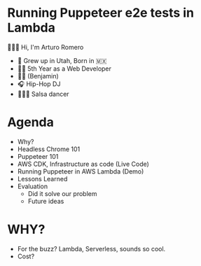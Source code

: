 # Running Puppeteer e2e tests in Lambda

👨🏾‍💻 Hi, I'm Arturo Romero

- 🐝 Grew up in Utah, Born in 🇲🇽
- 👴🏽 5th Year as a Web Developer
- 👦🏽 (Benjamin)
- 🎧 Hip-Hop DJ
- 💃🕺🏾 Salsa dancer

# Agenda

- Why?
- Headless Chrome 101
- Puppeteer 101
- AWS CDK, Infrastructure as code (Live Code)
- Running Puppeteer in AWS Lambda (Demo)
- Lessons Learned
- Evaluation
  - Did it solve our problem
  - Future ideas

# WHY?

- For the buzz? Lambda, Serverless, sounds so cool.
- Cost?
